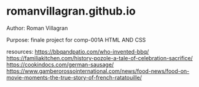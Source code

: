 # romanvillagran.github.io

Author: Roman Villagran

Purpose: finale project for comp-001A HTML AND CSS

resources: https://bbqandpatio.com/who-invented-bbq/
https://familiakitchen.com/history-pozole-a-tale-of-celebration-sacrifice/
https://cookindocs.com/german-sausage/
https://www.gamberorossointernational.com/news/food-news/food-on-movie-moments-the-true-story-of-french-ratatouille/



